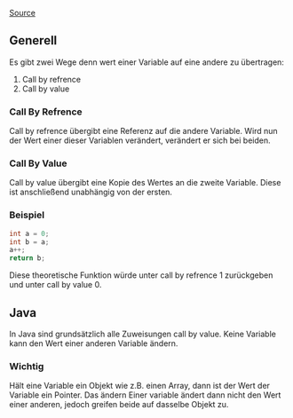 [Source](https://stackoverflow.com/a/73021)
## Generell
Es gibt zwei Wege denn wert einer Variable auf eine andere zu übertragen:
1. Call by refrence
2. Call by value
### Call By Refrence
Call by refrence übergibt eine Referenz auf die andere Variable. Wird nun der Wert einer dieser Variablen verändert, verändert er sich bei beiden.
### Call By Value
Call by value übergibt eine Kopie des Wertes an die zweite Variable. Diese ist anschließend unabhängig von der ersten.
### Beispiel
```java
int a = 0;
int b = a;
a++;
return b;
```
Diese theoretische Funktion würde unter call by refrence 1 zurückgeben und unter call by value 0.
## Java
In Java sind grundsätzlich alle Zuweisungen call by value. Keine Variable kann den Wert einer anderen Variable ändern.
### Wichtig
Hält eine Variable ein Objekt wie z.B. einen Array, dann ist der Wert der Variable ein Pointer. Das ändern Einer variable ändert dann nicht den Wert einer anderen, jedoch greifen beide auf dasselbe Objekt zu.